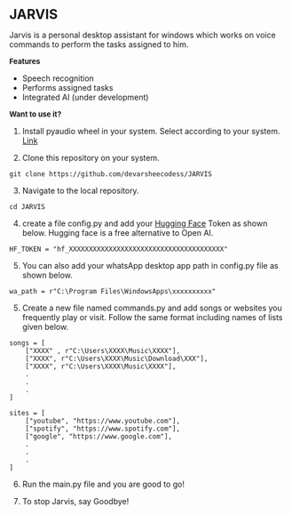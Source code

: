 <font size="5">**JARVIS**</font>

<p>Jarvis is a personal desktop assistant for windows which works on voice commands to perform the tasks assigned to him.</p>

<font size="2">**Features**</font>
<ul>
    <li>Speech recognition</li>
    <li>Performs assigned tasks</li>
    <li>Integrated AI (under development)</li>
</ul>

<font size="2">**Want to use it?**</font>

1. Install pyaudio wheel in your system. Select according to your system. <a href="https://pypi.org/project/PyAudio/#files">Link</a>

2. Clone this repository on your system.
```
git clone https://github.com/devarsheecodess/JARVIS
```

3. Navigate to the local repository.
```
cd JARVIS
```

4. create a file config.py and add your <a href="https://huggingface.co/">Hugging Face</a> Token as shown below. Hugging face is a free alternative to Open AI.
```
HF_TOKEN = "hf_XXXXXXXXXXXXXXXXXXXXXXXXXXXXXXXXXXXXXXX"
```

5. You can also add your whatsApp desktop app path in config.py file as shown below.
```
wa_path = r"C:\Program Files\WindowsApps\xxxxxxxxxx"
```

5. Create a new file named commands.py and add songs or websites you frequently play or visit. Follow the same format including names of lists given below.
```
songs = [
    ["XXXX" , r"C:\Users\XXXX\Music\XXXX"],
    ["XXXX", r"C:\Users\XXXX\Music\Download\XXX"],
    ["XXXX", r"C:\Users\XXXX\Music\XXXX"],
    .
    .
    .
]

sites = [
    ["youtube", "https://www.youtube.com"], 
    ["spotify", "https://www.spotify.com"], 
    ["google", "https://www.google.com"], 
    .
    .
    .
]
```

6. Run the main.py file and you are good to go!

7. To stop Jarvis, say Goodbye!